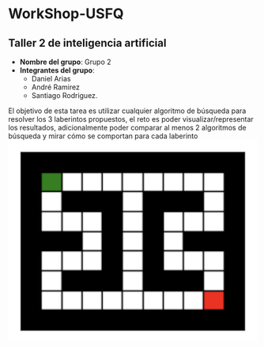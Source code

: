 # WorkShop-USFQ
## Taller 2 de inteligencia artificial

- **Nombre del grupo**: Grupo 2 
- **Integrantes del grupo**:
  * Daniel Arias
  * André Ramirez
  * Santiago Rodriguez.

El objetivo de esta tarea es utilizar cualquier algoritmo de búsqueda para resolver los 3 laberintos propuestos, 
el reto es poder visualizar/representar los resultados, adicionalmente poder comparar al menos 2 algoritmos de búsqueda 
y mirar cómo se comportan para cada laberinto
![Maze1](/Taller2/images/maze1.jpg) 
